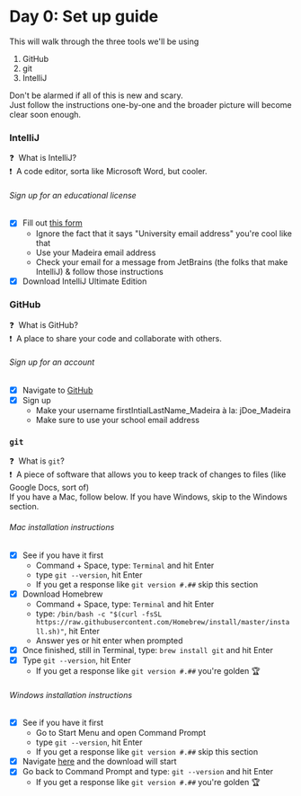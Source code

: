 # Day 0: Set up guide
This will walk through the three tools we'll be using
1. GitHub
2. git
3. IntelliJ

Don't be alarmed if all of this is new and scary.\
Just follow the instructions one-by-one and the broader picture will become clear soon enough.

### IntelliJ
:question:&nbsp; What is IntelliJ?\
:exclamation:&nbsp; A code editor, sorta like Microsoft Word, but cooler.
###### Sign up for an educational license
- [x] Fill out [this form](https://www.jetbrains.com/shop/eform/students) 
  - Ignore the fact that it says "University email address" you're cool like that
  - Use your Madeira email address
  - Check your email for a message from JetBrains (the folks that make IntelliJ) & follow those instructions
- [x] Download IntelliJ Ultimate Edition

### GitHub
:question:&nbsp; What is GitHub?\
:exclamation:&nbsp; A place to share your code and collaborate with others.
###### Sign up for an account
- [x] Navigate to [GitHub](https://github.com)
- [x] Sign up
  - Make your username firstIntialLastName_Madeira à la: jDoe_Madeira
  - Make sure to use your school email address
  
### `git`
:question:&nbsp; What is `git`?\
:exclamation:&nbsp; A piece of software that allows you to keep track of changes to files (like Google Docs, sort of)\
If you have a Mac, follow below. If you have Windows, skip to the Windows section.
###### Mac installation instructions
- [x] See if you have it first
  - Command + Space, type: `Terminal` and hit Enter
  - type `git --version`, hit Enter
  - If you get a response like `git version #.##` skip this section
- [x] Download Homebrew
  - Command + Space, type: `Terminal` and hit Enter
  - type: `/bin/bash -c "$(curl -fsSL https://raw.githubusercontent.com/Homebrew/install/master/install.sh)"`,  hit Enter
  - Answer yes or hit enter when prompted
- [x] Once finished, still in Terminal, type: `brew install git` and hit Enter
- [x] Type `git --version`, hit Enter
  - If you get a response like `git version #.##` you're golden&nbsp;:trophy:

###### Windows installation instructions
- [x] See if you have it first
  - Go to Start Menu and open Command Prompt
  - type `git --version`, hit Enter
  - If you get a response like `git version #.##` skip this section
- [x] Navigate [here](https://git-scm.com/download/win) and the download will start
- [x] Go back to Command Prompt and type: `git --version` and hit Enter
  - If you get a response like `git version #.##` you're golden&nbsp;:trophy:




